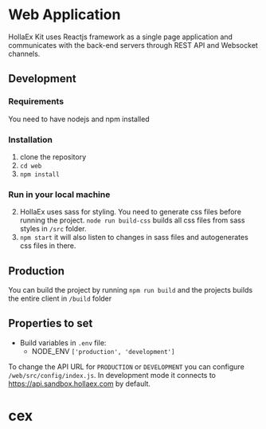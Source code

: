 # Web Application

HollaEx Kit uses Reactjs framework as a single page application and communicates with the back-end servers through REST API and Websocket channels.

## Development

### Requirements

You need to have nodejs and npm installed

### Installation

1. clone the repository
2. `cd web`
3. `npm install`

### Run in your local machine

2. HollaEx uses sass for styling. You need to generate css files before running the project. `node run build-css` builds all css files from sass styles in `/src` folder.
3. `npm start` it will also listen to changes in sass files and autogenerates css files in there.

## Production

You can build the project by running `npm run build` and the projects builds the entire client in `/build` folder

## Properties to set

- Build variables in `.env` file:
  - NODE_ENV `['production', 'development']`

To change the API URL for `PRODUCTION` or `DEVELOPMENT` you can configure `/web/src/config/index.js`. In development mode it connects to https://api.sandbox.hollaex.com by default.
# cex
